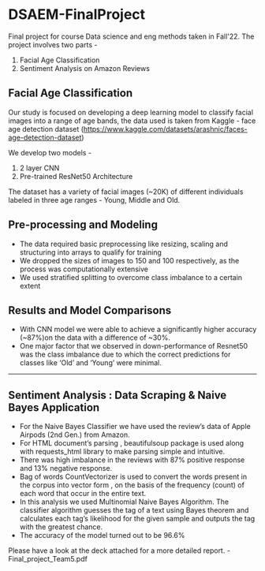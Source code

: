 # DSAEM-FinalProject
Final project for course Data science and eng methods taken in Fall'22. The project involves two parts - 

1) Facial Age Classification
2) Sentiment Analysis on Amazon Reviews

## Facial Age Classification

Our study is focused on developing a deep learning model to classify facial images into a range of age bands, the data used is taken from Kaggle - face age detection dataset (https://www.kaggle.com/datasets/arashnic/faces-age-detection-dataset)

We develop two models - 

1) 2 layer CNN
2) Pre-trained ResNet50 Architecture

The dataset has a variety of facial images (~20K) of different individuals labeled in three age ranges - Young, Middle and Old. 

## Pre-processing and Modeling

- The data required basic preprocessing like resizing, scaling and structuring into arrays to qualify for training
- We dropped the sizes of images to 150 and 100 respectively, as the process was computationally extensive
- We used stratified splitting to overcome class imbalance to a certain extent

## Results and Model Comparisons

- With CNN model we were able to achieve a significantly higher accuracy (~87%)on the data with a difference of ~30%.
- One major factor that we observed in down-performance of Resnet50 was the class imbalance due to which the correct predictions for classes like ‘Old’ and ‘Young’ were minimal.

--------------------------------------------------------------------------------------------------------------------

## Sentiment Analysis : Data Scraping & Naive Bayes Application

- For the Naive Bayes Classifier we have used the review’s data of Apple Airpods (2nd Gen.) from Amazon.
- For HTML document’s parsing , beautifulsoup package is used along with requests_html library to make parsing simple and intuitive.
- There was high imbalance in the reviews with 87% positive response and 13% negative response.
- Bag of words CountVectorizer is used to convert the words present in the corpus into vector form , on the basis of the frequency (count) of each word that occur in the entire text.
- In this analysis we used Multinomial  Naive Bayes Algorithm. The classifier algorithm guesses the tag of a text using Bayes theorem and calculates each tag’s likelihood for the given sample and outputs the tag with the greatest chance.
- The accuracy of the model turned out to be 96.6%

Please have a look at the deck attached for a more detailed report. -Final_project_Team5.pdf
